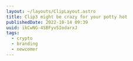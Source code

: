 ```yaml
---
layout: ~/layouts/ClipLayout.astro
title: Clip3 might be crazy for your potty hot
publishedDate: 2022-10-14 09:39
uuid: ikCwNG-4SBFyvSIodarxJ
tags:
  - crypto
  - branding
  - newcomer
---
```

